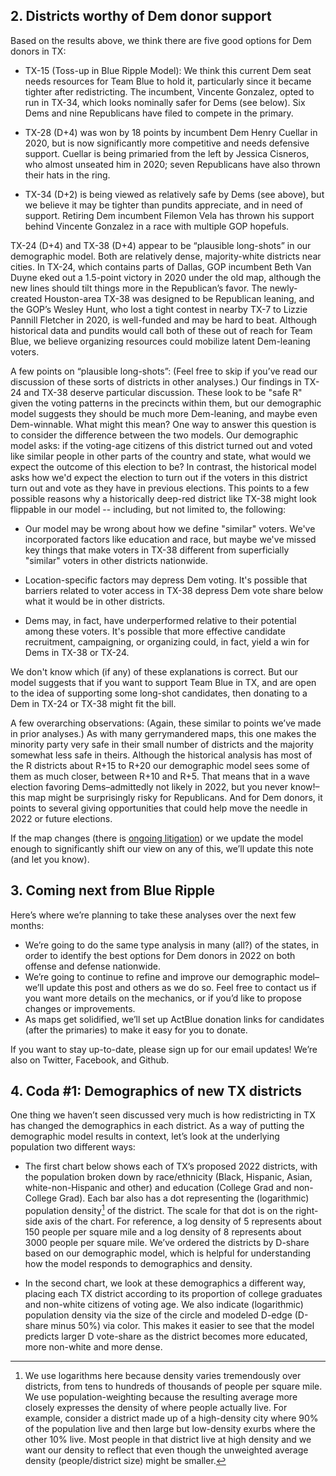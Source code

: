 ## 2. Districts worthy of Dem donor support
Based on the results above, we think there are five good options
for Dem donors in TX:
- TX-15 (Toss-up in Blue Ripple Model): We think this current Dem seat needs resources
for Team Blue to hold it, particularly since it became tighter after redistricting.
The incumbent, Vincente Gonzalez, opted to run in TX-34, which looks nominally safer
for Dems (see below). Six Dems and nine Republicans have filed to compete in the primary.

- TX-28 (D+4) was won by 18 points by incumbent Dem Henry Cuellar in 2020,
but is now significantly more competitive and needs defensive support.
Cuellar is being primaried from the left by Jessica Cisneros,
who almost unseated him in 2020; seven Republicans have also thrown their hats in the ring.

- TX-34 (D+2) is being viewed as relatively safe by Dems (see above),
but we believe it may be tighter than pundits appreciate, and in need of support.
Retiring Dem incumbent Filemon Vela has thrown his support behind Vincente Gonzalez
in a race with multiple GOP hopefuls.

TX-24 (D+4) and TX-38 (D+4) appear to be “plausible long-shots” in our demographic model.
Both are relatively dense, majority-white districts near cities.
In TX-24, which contains parts of Dallas, GOP incumbent Beth Van Duyne eked out a
1.5-point victory in 2020 under the old map, although the new lines should tilt
things more in the Republican’s favor. The newly-created Houston-area TX-38 was
designed to be Republican leaning, and the GOP’s Wesley Hunt, who lost a tight
contest in nearby TX-7 to Lizzie Pannill Fletcher in 2020, is well-funded
and may be hard to beat. Although historical data and pundits would call
both of these out of reach for Team Blue,
we believe organizing resources could mobilize latent Dem-leaning voters.

A few points on “plausible long-shots”:
(Feel free to skip if you’ve read our discussion of these sorts of districts in other analyses.)
Our findings in TX-24 and TX-38 deserve particular discussion. These look to be "safe R"
given the voting patterns in the precincts within them,
but our demographic model suggests they should be much more Dem-leaning, and maybe even Dem-winnable.
What might this mean? One way to answer this question is to consider the difference between the two models.
Our demographic model asks: if the voting-age citizens of this district turned out and voted like similar people
in other parts of the country and state, what would we expect the outcome of this election to be?
In contrast, the historical model asks how we'd expect the election to turn out if the voters in this district turn out and
vote as they have in previous elections. This points to a few possible reasons why a historically
deep-red district like TX-38 might look flippable in our model -- including, but not limited to, the following:

- Our model may be wrong about how we define "similar" voters. We've incorporated factors like education and race,
but maybe we've missed key things that make voters in TX-38
different from superficially "similar" voters in other districts nationwide.

- Location-specific factors may depress Dem voting. It's possible that barriers related to voter
access in TX-38 depress Dem vote share below what it would be in other districts.

- Dems may, in fact, have underperformed relative to their potential among these voters.
It's possible that more effective candidate recruitment, campaigning,
or organizing could, in fact, yield a win for Dems in TX-38 or TX-24.

We don't know which (if any) of these explanations is correct.
But our model suggests that if you want to support Team Blue in TX,
and are open to the idea of supporting some long-shot candidates,
then donating to a Dem in TX-24 or TX-38 might fit the bill.

A few overarching observations:
(Again, these similar to points we’ve made in prior analyses.)
As with many gerrymandered maps, this one makes the minority party very
safe in their small number of districts and the majority somewhat less safe in theirs.
Although the historical analysis has most of the R districts about
R+15 to R+20 our demographic model sees some of them as much closer,
between R+10 and R+5. That means that in a wave election favoring Dems–admittedly
not likely in 2022, but you never know!–this map might be surprisingly risky for Republicans.
And for Dem donors, it points to several giving opportunities that could help move
the needle in 2022 or future elections.

If the map changes (there is [ongoing litigation][TXSuit]) or we update the model enough
to significantly shift our view on any of this, we’ll update this note (and let you know).

[TXSuit]: https://www.texastribune.org/2021/12/06/department-of-justice-texas-political-maps/

## 3.	Coming next from Blue Ripple

Here’s where we’re planning to take these analyses over the next few months:

- We’re going to do the same type analysis in many (all?) of the states,
in order to identify the best options for Dem donors in 2022 on both
offense and defense nationwide.
- We’re going to continue to refine and improve our demographic model–we’ll
update this post and others as we do so. Feel free to contact us if you want
more details on the mechanics, or if you’d like to propose changes or improvements.
- As maps get solidified, we’ll set up ActBlue donation links for candidates
(after the primaries) to make it easy for you to donate.

If you want to stay up-to-date, please sign up for our email updates!
We’re also on Twitter, Facebook, and Github.

## 4. Coda #1: Demographics of new TX districts
One thing we haven’t seen discussed very much is how redistricting in TX
has changed the demographics in each district. As a way of putting the
demographic model results in context, let’s look at the underlying
population two different ways:

- The first chart below shows each of TX’s proposed 2022 districts,
with the population broken down by race/ethnicity (Black, Hispanic, Asian,
white-non-Hispanic and other) and education (College Grad and non-College Grad).
Each bar also has a dot representing the (logarithmic) population density[^popDens]
of the district.
The scale for that dot is on the right-side axis of the chart.
For reference, a log density of 5 represents about 150 people per square mile and a
log density of 8 represents about 3000 people per square mile.
We’ve ordered the districts by D-share based on our demographic model,
which is helpful for understanding how the model responds to demographics and density.

- In the second chart, we look at these demographics a different way,
placing each TX district according to its proportion of college graduates
and non-white citizens of voting age. We also indicate (logarithmic)
population density via the size of the circle and modeled D-edge (D-share minus 50%)
via color. This makes it easier to see that the model predicts larger D vote-share
as the district becomes more educated, more non-white and more dense.

[^popDens]: We use logarithms here because
density varies tremendously over districts, from tens to hundreds of thousands of people per square mile.
We use population-weighting because the resulting average more closely expresses
the density of where people actually live.  For example, consider a district made up of a high-density
city where 90% of the population live and then large but low-density exurbs where the other 10% live.
Most people in that district live at high density and we want our density to reflect that even though
the unweighted average density (people/district size) might be smaller.

